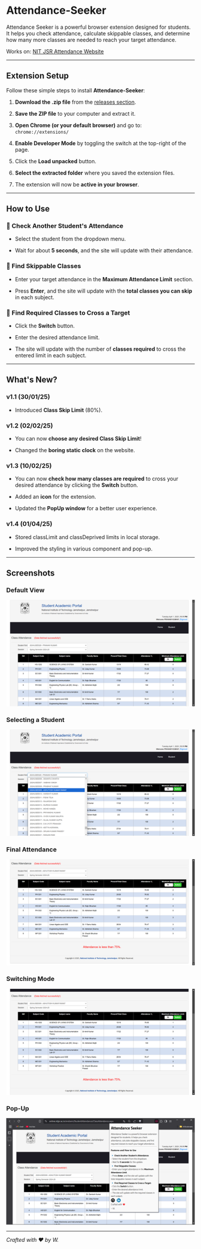 # Attendance-Seeker

Attendance Seeker is a powerful browser extension designed for students. It helps you check attendance, calculate skippable classes, and determine how many more classes are needed to reach your target attendance. 

Works on: [NIT JSR Attendance Website](https://online.nitjsr.ac.in/endsem/StudentAttendance/ClassAttendance.aspx)

---

## Extension Setup

Follow these simple steps to install **Attendance-Seeker**:

1. **Download the .zip file** from the [releases section](https://github.com/prana-W/Attendance-Seeker/releases/download/v1.4/Attendance-Seeker.zip).

2. **Save the ZIP file** to your computer and extract it.
3. **Open Chrome (or your default browser)** and go to:  
   `chrome://extensions/`
4. **Enable Developer Mode** by toggling the switch at the top-right of the page.
5. Click the **Load unpacked** button.
6. **Select the extracted folder** where you saved the extension files.
7. The extension will now be **active in your browser**.

---

## How to Use

### 🔹 Check Another Student's Attendance
- Select the student from the dropdown menu.

- Wait for about **5 seconds**, and the site will update with their attendance.

### 🔹 Find Skippable Classes
- Enter your target attendance in the **Maximum Attendance Limit** section.

- Press **Enter**, and the site will update with the **total classes you can skip** in each subject.

### 🔹 Find Required Classes to Cross a Target
- Click the **Switch** button.

- Enter the desired attendance limit.
- The site will update with the number of **classes required** to cross the entered limit in each subject.

---

## What's New?

### **v1.1 (30/01/25)**  
- Introduced **Class Skip Limit** (80%).

### **v1.2 (02/02/25)**  
- You can now **choose any desired Class Skip Limit**!  

- Changed the **boring static clock** on the website.

### **v1.3 (10/02/25)**  
- You can now **check how many classes are required** to cross your desired attendance by clicking the **Switch** button.

- Added an **icon** for the extension.
- Updated the **PopUp window** for a better user experience.

### **v1.4 (01/04/25)**  

- Stored classLimit and classDeprived limits in local storage.

- Improved the styling in various component and pop-up.


---

## Screenshots

### Default View  
![Default View](images/default.png)

### Selecting a Student  
![Selecting a Student](images/selecting.png)

### Final Attendance  
![Final Attendance](images/final.png)

### Switching Mode  
![New Feature](images/newFeature.png)

### Pop-Up
![New Feature](images/popup.png)

---

*Crafted with ❤️ by W.*   